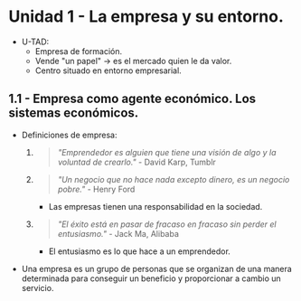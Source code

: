 # Unidad 1 - La empresa y su entorno.

- U-TAD:
    - Empresa de formación.
    - Vende "un papel" -> es el mercado quien le da valor.
    - Centro situado en entorno empresarial.

## 1.1 - Empresa como agente económico. Los sistemas económicos.

- Definiciones de empresa:
    1) > *"Emprendedor es alguien que tiene una visión de algo y la voluntad de crearlo."* - David Karp, Tumblr
    2) > *"Un negocio que no hace nada excepto dinero, es un negocio pobre."* - Henry Ford
        - Las empresas tienen una responsabilidad en la sociedad.
    3) > *"El éxito está en pasar de fracaso en fracaso sin perder el entusiasmo."* - Jack Ma, Alibaba
        - El entusiasmo es lo que hace a un emprendedor.

- Una empresa es un grupo de personas que se organizan de una manera determinada para conseguir un beneficio y proporcionar a cambio un servicio.
